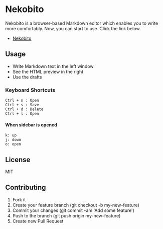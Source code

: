 Nekobito
=========

Nekobito is a browser-based Markdown editor which enables you to write more comfortably.  Now, you can start to use. Click the link below.

- [Nekobito](https://gaaamii.github.io/nekobito)

## Usage

  - Write Markdown text in the left window
  - See the HTML preview in the right
  - Use the drafts

### Keyboard Shortcuts

```
Ctrl + n : Open
Ctrl + s : Save
Ctrl + d : Delete
Ctrl + l : Open
```

#### When sidebar is opened

```
k: up
j: down
o: open
```

## License

MIT

## Contributing

1. Fork it
2. Create your feature branch (git checkout -b my-new-feature)
3. Commit your changes (git commit -am 'Add some feature')
4. Push to the branch (git push origin my-new-feature)
5. Create new Pull Request
